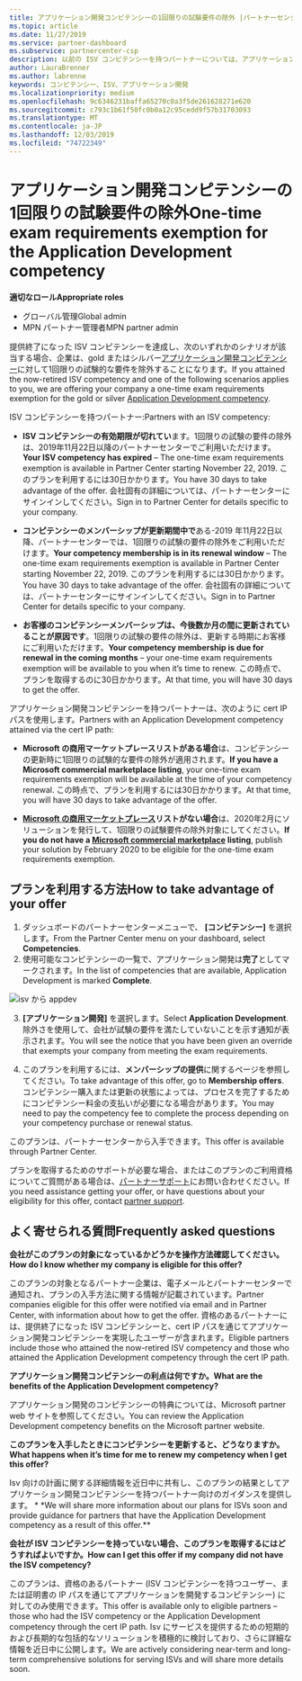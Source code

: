 ```yaml
---
title: アプリケーション開発コンピテンシーの1回限りの試験要件の除外 |パートナーセンター
ms.topic: article
ms.date: 11/27/2019
ms.service: partner-dashboard
ms.subservice: partnercenter-csp
description: 以前の ISV コンピテンシーを持つパートナーについては、アプリケーション開発コンピテンシーのために1回限りの試験的な要件を取得する方法について説明します。
author: LauraBrenner
ms.author: labrenne
keywords: コンピテンシー、ISV、アプリケーション開発
ms.localizationpriority: medium
ms.openlocfilehash: 9c6346231baffa65270c0a3f5de261628271e620
ms.sourcegitcommit: c793c1b61f50fc0b0a12c95cedd9f57b31703093
ms.translationtype: MT
ms.contentlocale: ja-JP
ms.lasthandoff: 12/03/2019
ms.locfileid: "74722349"
---
```

# <a name="one-time-exam-requirements-exemption-for-the-application-development-competency"></a><span data-ttu-id="bf01c-104">アプリケーション開発コンピテンシーの1回限りの試験要件の除外</span><span class="sxs-lookup"><span data-stu-id="bf01c-104">One-time exam requirements exemption for the Application Development competency</span></span>

<span data-ttu-id="bf01c-105">**適切なロール**</span><span class="sxs-lookup"><span data-stu-id="bf01c-105">**Appropriate roles**</span></span>

- <span data-ttu-id="bf01c-106">グローバル管理</span><span class="sxs-lookup"><span data-stu-id="bf01c-106">Global admin</span></span>
- <span data-ttu-id="bf01c-107">MPN パートナー管理者</span><span class="sxs-lookup"><span data-stu-id="bf01c-107">MPN partner admin</span></span>

<span data-ttu-id="bf01c-108">提供終了になった ISV コンピテンシーを達成し、次のいずれかのシナリオが該当する場合、企業は、gold またはシルバー[アプリケーション開発コンピテンシー](https://partner.microsoft.com/membership/application-development-competency)に対して1回限りの試験的な要件を除外することになります。</span><span class="sxs-lookup"><span data-stu-id="bf01c-108">If you attained the now-retired ISV competency and one of the following scenarios applies to you, we are offering your company a one-time exam requirements exemption for the gold or silver [Application Development competency](https://partner.microsoft.com/membership/application-development-competency).</span></span> 

<span data-ttu-id="bf01c-109">ISV コンピテンシーを持つパートナー:</span><span class="sxs-lookup"><span data-stu-id="bf01c-109">Partners with an ISV competency:</span></span>

- <span data-ttu-id="bf01c-110">**ISV コンピテンシーの有効期限が切れてい**ます。1回限りの試験の要件の除外は、2019年11月22日以降のパートナーセンターでご利用いただけます。</span><span class="sxs-lookup"><span data-stu-id="bf01c-110">**Your ISV competency has expired** – The one-time exam requirements exemption is available in Partner Center starting November 22, 2019.</span></span> <span data-ttu-id="bf01c-111">このプランを利用するには30日かかります。</span><span class="sxs-lookup"><span data-stu-id="bf01c-111">You have 30 days to take advantage of the offer.</span></span> <span data-ttu-id="bf01c-112">会社固有の詳細については、パートナーセンターにサインインしてください。</span><span class="sxs-lookup"><span data-stu-id="bf01c-112">Sign in to Partner Center for details specific to your company.</span></span>

- <span data-ttu-id="bf01c-113">**コンピテンシーのメンバーシップが更新期間中で**ある-2019 年11月22日以降、パートナーセンターでは、1回限りの試験の要件の除外をご利用いただけます。</span><span class="sxs-lookup"><span data-stu-id="bf01c-113">**Your competency membership is in its renewal window** – The one-time exam requirements exemption is available in Partner Center starting November 22, 2019.</span></span> <span data-ttu-id="bf01c-114">このプランを利用するには30日かかります。</span><span class="sxs-lookup"><span data-stu-id="bf01c-114">You have 30 days to take advantage of the offer.</span></span> <span data-ttu-id="bf01c-115">会社固有の詳細については、パートナーセンターにサインインしてください。</span><span class="sxs-lookup"><span data-stu-id="bf01c-115">Sign in to Partner Center for details specific to your company.</span></span>

- <span data-ttu-id="bf01c-116">**お客様のコンピテンシーメンバーシップは、今後数か月の間に更新されていることが原因です**。1回限りの試験の要件の除外は、更新する時期にお客様にご利用いただけます。</span><span class="sxs-lookup"><span data-stu-id="bf01c-116">**Your competency membership is due for renewal in the coming months** – your one-time exam requirements exemption will be available to you when it’s time to renew.</span></span> <span data-ttu-id="bf01c-117">この時点で、プランを取得するのに30日かかります。</span><span class="sxs-lookup"><span data-stu-id="bf01c-117">At that time, you will have 30 days to get the offer.</span></span>

<span data-ttu-id="bf01c-118">アプリケーション開発コンピテンシーを持つパートナーは、次のように cert IP パスを使用します。</span><span class="sxs-lookup"><span data-stu-id="bf01c-118">Partners with an Application Development competency attained via the cert IP path:</span></span>

- <span data-ttu-id="bf01c-119">**Microsoft の商用マーケットプレースリストがある場合**は、コンピテンシーの更新時に1回限りの試験的な要件の除外が適用されます。</span><span class="sxs-lookup"><span data-stu-id="bf01c-119">**If you have a Microsoft commercial marketplace listing**, your one-time exam requirements exemption will be available at the time of your competency renewal.</span></span> <span data-ttu-id="bf01c-120">この時点で、プランを利用するには30日かかります。</span><span class="sxs-lookup"><span data-stu-id="bf01c-120">At that time, you will have 30 days to take advantage of the offer.</span></span>

- <span data-ttu-id="bf01c-121">**[Microsoft の商用マーケットプレース](https://azure.microsoft.com/overview/commercial-marketplace/)リストがない場合**は、2020年2月にソリューションを発行して、1回限りの試験要件の除外対象にしてください。</span><span class="sxs-lookup"><span data-stu-id="bf01c-121">**If you do not have a [Microsoft commercial marketplace](https://azure.microsoft.com/overview/commercial-marketplace/) listing**, publish your solution by February 2020 to be eligible for the one-time exam requirements exemption.</span></span>

## <a name="how-to-take-advantage-of-your-offer"></a><span data-ttu-id="bf01c-122">プランを利用する方法</span><span class="sxs-lookup"><span data-stu-id="bf01c-122">How to take advantage of your offer</span></span>

1. <span data-ttu-id="bf01c-123">ダッシュボードのパートナーセンターメニューで、 **[コンピテンシー]** を選択します。</span><span class="sxs-lookup"><span data-stu-id="bf01c-123">From the Partner Center menu on your dashboard, select **Competencies**.</span></span>
2. <span data-ttu-id="bf01c-124">使用可能なコンピテンシーの一覧で、アプリケーション開発は**完了**としてマークされます。</span><span class="sxs-lookup"><span data-stu-id="bf01c-124">In the list of competencies that are available, Application Development is marked **Complete**.</span></span>

![isv から appdev](images/appdev.png)

3. <span data-ttu-id="bf01c-126">**[アプリケーション開発]** を選択します。</span><span class="sxs-lookup"><span data-stu-id="bf01c-126">Select **Application Development**.</span></span> <span data-ttu-id="bf01c-127">除外さを使用して、会社が試験の要件を満たしていないことを示す通知が表示されます。</span><span class="sxs-lookup"><span data-stu-id="bf01c-127">You will see the notice that you have been given an override that exempts your company from meeting the exam requirements.</span></span> 

4. <span data-ttu-id="bf01c-128">このプランを利用するには、**メンバーシップの提供**に関するページを参照してください。</span><span class="sxs-lookup"><span data-stu-id="bf01c-128">To take advantage of this offer, go to **Membership offers**.</span></span> <span data-ttu-id="bf01c-129">コンピテンシー購入または更新の状態によっては、プロセスを完了するためにコンピテンシー料金の支払いが必要になる場合があります。</span><span class="sxs-lookup"><span data-stu-id="bf01c-129">You may need to pay the competency fee to complete the process depending on your competency purchase or renewal status.</span></span> 

<span data-ttu-id="bf01c-130">このプランは、パートナーセンターから入手できます。</span><span class="sxs-lookup"><span data-stu-id="bf01c-130">This offer is available through Partner Center.</span></span>

<span data-ttu-id="bf01c-131">プランを取得するためのサポートが必要な場合、またはこのプランのご利用資格についてご質問がある場合は、[パートナーサポート](https://partner.microsoft.com/Support)にお問い合わせください。</span><span class="sxs-lookup"><span data-stu-id="bf01c-131">If you need assistance getting your offer, or have questions about your eligibility for this offer, contact [partner support](https://partner.microsoft.com/Support).</span></span> 

## <a name="frequently-asked-questions"></a><span data-ttu-id="bf01c-132">よく寄せられる質問</span><span class="sxs-lookup"><span data-stu-id="bf01c-132">Frequently asked questions</span></span>

<span data-ttu-id="bf01c-133">**会社がこのプランの対象になっているかどうかを操作方法確認してください。**</span><span class="sxs-lookup"><span data-stu-id="bf01c-133">**How do I know whether my company is eligible for this offer?**</span></span>

<span data-ttu-id="bf01c-134">このプランの対象となるパートナー企業は、電子メールとパートナーセンターで通知され、プランの入手方法に関する情報が記載されています。</span><span class="sxs-lookup"><span data-stu-id="bf01c-134">Partner companies eligible for this offer were notified via email and in Partner Center, with information about how to get the offer.</span></span> <span data-ttu-id="bf01c-135">資格のあるパートナーには、提供終了になった ISV コンピテンシーと、cert IP パスを通じてアプリケーション開発コンピテンシーを実現したユーザーが含まれます。</span><span class="sxs-lookup"><span data-stu-id="bf01c-135">Eligible partners include those who attained the now-retired ISV competency and those who attained the Application Development competency through the cert IP path.</span></span> 

<span data-ttu-id="bf01c-136">**アプリケーション開発コンピテンシーの利点は何ですか。**</span><span class="sxs-lookup"><span data-stu-id="bf01c-136">**What are the benefits of the Application Development competency?**</span></span>

<span data-ttu-id="bf01c-137">アプリケーション開発のコンピテンシーの特典については、Microsoft partner web サイトを参照してください。</span><span class="sxs-lookup"><span data-stu-id="bf01c-137">You can review the Application Development competency benefits on the Microsoft partner website.</span></span> 

<span data-ttu-id="bf01c-138">**このプランを入手したときにコンピテンシーを更新すると、どうなりますか。**</span><span class="sxs-lookup"><span data-stu-id="bf01c-138">**What happens when it’s time for me to renew my competency when I get this offer?**</span></span> 

<span data-ttu-id="bf01c-139">Isv 向けの計画に関する詳細情報を近日中に共有し、このプランの結果としてアプリケーション開発コンピテンシーを持つパートナー向けのガイダンスを提供します。 \* \*</span><span class="sxs-lookup"><span data-stu-id="bf01c-139">We will share more information about our plans for ISVs soon and provide guidance for partners that have the Application Development competency as a result of this offer.\*\*</span></span>  

<span data-ttu-id="bf01c-140">**会社が ISV コンピテンシーを持っていない場合、このプランを取得するにはどうすればよいですか。**</span><span class="sxs-lookup"><span data-stu-id="bf01c-140">**How can I get this offer if my company did not have the ISV competency?**</span></span>

<span data-ttu-id="bf01c-141">このプランは、資格のあるパートナー (ISV コンピテンシーを持つユーザー、または証明書の IP パスを通じてアプリケーションを開発するコンピテンシー) に対してのみ使用できます。</span><span class="sxs-lookup"><span data-stu-id="bf01c-141">This offer is available only to eligible partners – those who had the ISV competency or the Application Development competency through the cert IP path.</span></span> <span data-ttu-id="bf01c-142">Isv にサービスを提供するための短期的および長期的な包括的なソリューションを積極的に検討しており、さらに詳細な情報を近日中に公開します。</span><span class="sxs-lookup"><span data-stu-id="bf01c-142">We are actively considering near-term and long-term comprehensive solutions for serving ISVs and will share more details soon.</span></span> 


